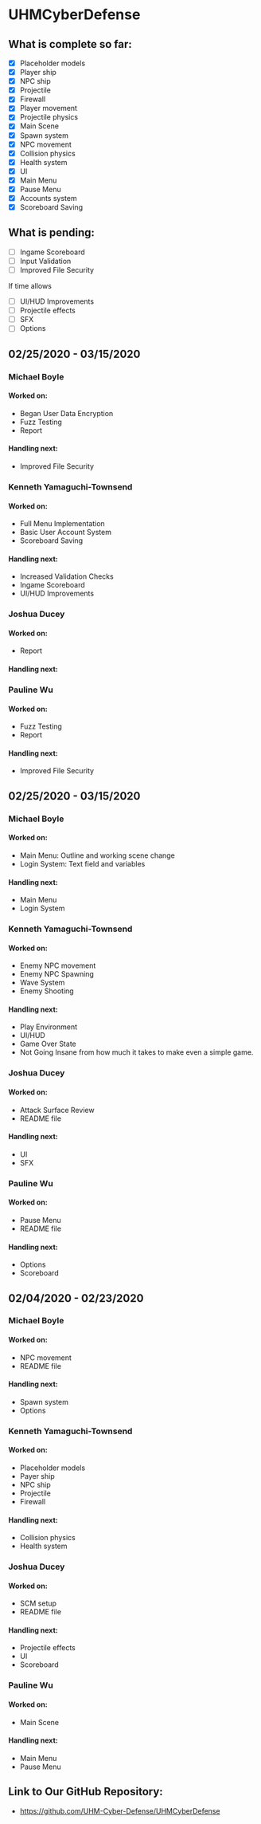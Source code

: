 # UHMCyberDefense

## What is complete so far:

- [x] Placeholder models
- [x] Player ship
- [x] NPC ship
- [x] Projectile
- [x] Firewall
- [x] Player movement
- [x] Projectile physics
- [x] Main Scene
- [x] Spawn system
- [x] NPC movement
- [x] Collision physics
- [x] Health system
- [x] UI
- [x] Main Menu
- [x] Pause Menu
- [x] Accounts system
- [x] Scoreboard Saving

## What is pending:

- [ ] Ingame Scoreboard
- [ ] Input Validation
- [ ] Improved File Security

If time allows
- [ ] UI/HUD Improvements
- [ ] Projectile effects
- [ ] SFX
- [ ] Options

## 02/25/2020 - 03/15/2020

### Michael Boyle

#### Worked on:

- Began User Data Encryption
- Fuzz Testing
- Report

#### Handling next:

- Improved File Security

### Kenneth Yamaguchi-Townsend

#### Worked on:

- Full Menu Implementation
- Basic User Account System
- Scoreboard Saving

#### Handling next:

- Increased Validation Checks
- Ingame Scoreboard
- UI/HUD Improvements

### Joshua Ducey

#### Worked on:

- Report

#### Handling next:

### Pauline Wu

#### Worked on:

- Fuzz Testing
- Report

#### Handling next:

- Improved File Security

## 02/25/2020 - 03/15/2020

### Michael Boyle

#### Worked on:

- Main Menu: Outline and working scene change
- Login System: Text field and variables

#### Handling next:

- Main Menu
- Login System

### Kenneth Yamaguchi-Townsend

#### Worked on:

- Enemy NPC movement
- Enemy NPC Spawning
- Wave System
- Enemy Shooting

#### Handling next:

- Play Environment
- UI/HUD
- Game Over State
- Not Going Insane from how much it takes to make even a simple game.

### Joshua Ducey

#### Worked on:

- Attack Surface Review
- README file

#### Handling next:

- UI
- SFX

### Pauline Wu

#### Worked on:

- Pause Menu
- README file

#### Handling next:

- Options
- Scoreboard

## 02/04/2020 - 02/23/2020

### Michael Boyle

#### Worked on:

- NPC movement
- README file

#### Handling next:

- Spawn system
- Options

### Kenneth Yamaguchi-Townsend

#### Worked on:

- Placeholder models
- Payer ship
- NPC ship
- Projectile
- Firewall

#### Handling next:

- Collision physics
- Health system

### Joshua Ducey

#### Worked on:

- SCM setup
- README file

#### Handling next:

- Projectile effects
- UI
- Scoreboard

### Pauline Wu

#### Worked on:

- Main Scene

#### Handling next:

- Main Menu
- Pause Menu

## Link to Our GitHub Repository:

- https://github.com/UHM-Cyber-Defense/UHMCyberDefense

